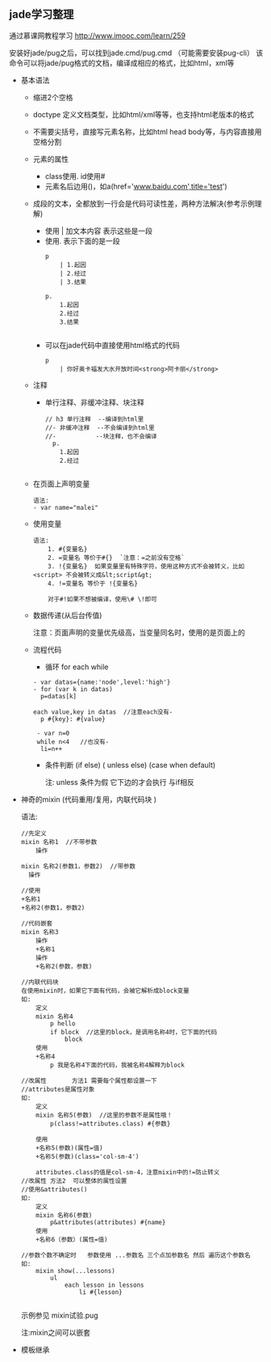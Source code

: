 jade学习整理
---

通过慕课网教程学习 http://www.imooc.com/learn/259

安装好jade/pug之后，可以找到jade.cmd/pug.cmd （可能需要安装pug-cli）
该命令可以将jade/pug格式的文档，编译成相应的格式，比如html，xml等

* 基本语法
	* 缩进2个空格
	* doctype 定义文档类型，比如html/xml等等，也支持html老版本的格式
	* 不需要尖括号，直接写元素名称，比如html head body等，与内容直接用空格分割
	* 元素的属性
		* class使用. id使用#
		* 元素名后边用()，如a(href='www.baidu.com',title='test')
		
	* 成段的文本，全都放到一行会是代码可读性差，两种方法解决(参考示例理解)
		* 使用 | 加文本内容 表示这些是一段
		* 使用. 表示下面的是一段
			```
			p
				| 1.起因
				| 2.经过
				| 3.结果
				
			p.
				1.起因
				2.经过
				3.结果
				
			```
		* 可以在jade代码中直接使用html格式的代码
			```
			p
				| 你好奥卡福发大水开放时间<strong>阿卡丽</strong>
			
			```
	* 注释
		* 单行注释、非缓冲注释、块注释
			```
			// h3 单行注释  --编译到html里
			//- 非缓冲注释  --不会编译到html里
			//-           --块注释，也不会编译
			  p.
			    1.起因
			    2.经过
			   
			```
	
	* 在页面上声明变量
		```
		语法:
		- var name="malei"
		
		```
	* 使用变量 
		```
	  语法:
			1. #{变量名}
			2. =变量名 等价于#{}  `注意：=之前没有空格`
			3. !{变量名}  如果变量里有特殊字符，使用这种方式不会被转义，比如<script> 不会被转义成&lt;script&gt;
			4. !=变量名 等价于 !{变量名}
			
			对于#!如果不想被编译，使用\# \!即可

		```
	* 数据传递(从后台传值)	
		
		注意：页面声明的变量优先级高，当变量同名时，使用的是页面上的
		
	* 流程代码
		* 循环 for each while  
		```
		- var datas={name:'node',level:'high'}
		- for (var k in datas)
		  p=datas[k]
		  
		each value,key in datas  //注意each没有-
		  p #{key}: #{value}  
		  
		 - var n=0
		 while n<4   //也没有-
		  li=n++
		
		```
		* 条件判断 (if else) ( unless else) (case when default)
		
			注: unless 条件为假 它下边的才会执行 与if相反
			
* 神奇的mixin	(代码重用/复用，内联代码块 )
			
	语法:
	```
	//先定义
	mixin 名称1  //不带参数
		操作	
	
	mixin 名称2(参数1，参数2)  //带参数
	  操作		
		
	//使用
	+名称1
	+名称2(参数1，参数2)	
	
	//代码嵌套
	mixin 名称3
		操作
		+名称1
		操作
		+名称2(参数，参数)
		
	//内联代码块
	在使用mixin时，如果它下面有代码，会被它解析成block变量
	如:
		定义
		mixin 名称4
			p hello
			if block  //这里的block，是调用名称4时，它下面的代码
				block	
		使用
		+名称4
			p 我是名称4下面的代码，我被名称4解释为block 
		
	//改属性		方法1	需要每个属性都设置一下
	//attributes是属性对象
	如:
		定义
		mixin 名称5(参数)  //这里的参数不是属性哦！
			p(class!=attributes.class) #{参数}
			
		使用
		+名称5(参数)(属性=值)
		+名称5(参数)(class='col-sm-4')
											
		attributes.class的值是col-sm-4，注意mixin中的!=防止转义
	//改属性 方法2  可以整体的属性设置
	//使用&attributes()
	如:
		定义
		mixin 名称6(参数)
			p&attributes(attributes) #{name}
		使用
		+名称6（参数）(属性=值)	
		
	//参数个数不确定时	 参数使用 ...参数名 三个点加参数名 然后 遍历这个参数名
	如:
		mixin show(...lessons)
			ul
				each lesson in lessons
					li #{lesson}
	
	
	```
	示例参见 mixin试验.pug
	
	注:mixin之间可以嵌套
	
* 模板继承	
		